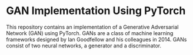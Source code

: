 # GAN Implementation Using PyTorch

This repository contains an implementation of a Generative Adversarial Network (GAN) using PyTorch. GANs are a class of machine learning frameworks designed by Ian Goodfellow and his colleagues in 2014. GANs consist of two neural networks, a generator and a discriminator.
